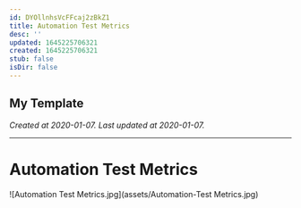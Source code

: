 ```yaml
---
id: DYOllnhsVcFFcaj2zBkZ1
title: Automation Test Metrics
desc: ''
updated: 1645225706321
created: 1645225706321
stub: false
isDir: false
---
```

My Template
---

_Created at 2020-01-07._
_Last updated at 2020-01-07._




---

# Automation Test Metrics


![Automation Test Metrics.jpg](assets/Automation-Test Metrics.jpg)

